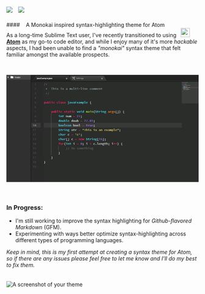 <img src="http://plainicon.com/dboard/userprod/2800_a1826/prod_thumb/plainicon.com-50183-512px-db3.png" height="60"/> &nbsp; <img src="http://www.fontspace.com/preview/m/364a8071e55e887d0f9b47e0f81690bd.png" height="65"/>
------------------------------------------------------------------------------------------------------------------------
####&nbsp;&nbsp;&nbsp; A Monokai inspired syntax-highlighting theme for Atom
<br>
  As a long-time Sublime Text user, I've recently transitioned to using &nbsp; <img src="https://upload.wikimedia.org/wikipedia/commons/thumb/8/80/Atom_editor_logo.svg/2000px-Atom_editor_logo.svg.png" width="24" height="24"/> [**Atom**](https://atom.io/) as my go-to code editor, and while I enjoy many of it's more *hackable* aspects, I had been unable to find a *"monokai"* syntax theme that felt familiar amongst the available prospects.  

  <br>
    <p align="center">
    <img src="https://github.com/JonSn0w/Atomic-Monokai/blob/master/screenshots/javaPreview.png" width="950" title="Screenshot">
    </p>
<br>

### In Progress: 

  * I'm still working to improve the syntax highlighting for *Github-flavored Markdown* (GFM).  
  * Experimenting with ways better optimize syntax-highlighting across different types of programming languages.    

*Keep in mind, this is my first attempt at creating a syntax theme for Atom, so if there are any issues please feel free to let me know and I'll do my best to fix them.*  
<br>
<br>
![A screenshot of your theme](https://f.cloud.github.com/assets/69169/2289498/4c3cb0ec-a009-11e3-8dbd-077ee11741e5.gif)
